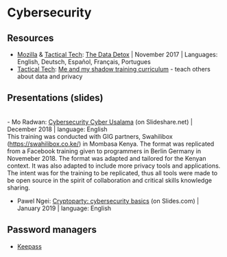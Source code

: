# Cybersecurity

## Resources
- [Mozilla](https://blog.mozilla.org/internetcitizen/2017/11/08/data-detox/) & [Tactical Tech](https://tacticaltech.org/themes/privacy/): [The Data Detox](https://datadetox.myshadow.org/en/home) | November 2017 | Languages: English, Deutsch, Español, Français, Portugues
- [Tactical Tech](https://tacticaltech.org/themes/privacy/): [Me and my shadow training curriculum](https://myshadow.org/train) - teach others about data and privacy


## Presentations (slides)
 <br>- Mo Radwan: [Cybersecurity Cyber Usalama](https://www.slideshare.net/MuhammadRadwan10/cybersecurity-cyber-usalama) (on Slideshare.net) | December 2018 | language: English  </br>
This training was conducted with GIG partners, Swahilibox (https://swahilibox.co.ke/) in Mombasa Kenya. The format was replicated from a Facebook training given to programmers in Berlin Germany in Novemeber 2018.  The format was adapted and tailored for the Kenyan context.  It was also adapted to include more privacy tools and applications.  The intent was for the training to be replicated, thus all tools were made to be open source in the spirit of collaboration and critical skills knowledge sharing.

- Pawel Ngei: [Cryptoparty: cybersecurity basics](https://slides.com/pawelngei/cryptoparty19#/) (on Slides.com) | January 2019 | language: English


## Password managers
- [Keepass](https://keepass.info/)
